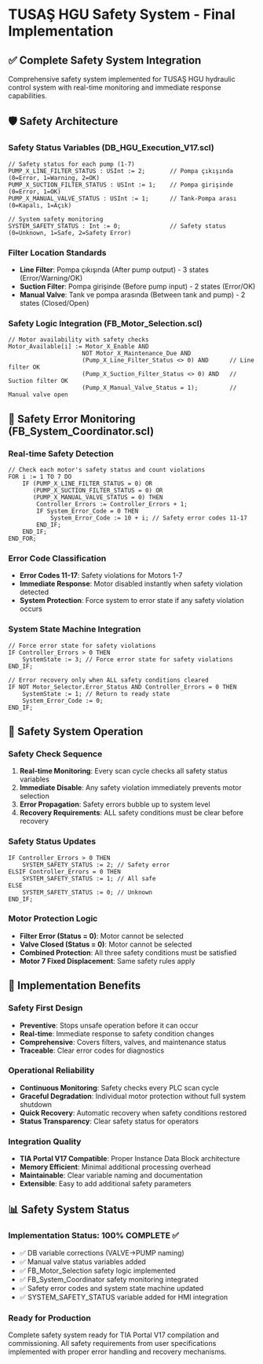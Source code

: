 # TUSAŞ HGU Safety System - Final Implementation

## ✅ Complete Safety System Integration

Comprehensive safety system implemented for TUSAŞ HGU hydraulic control system with real-time monitoring and immediate response capabilities.

## 🛡️ Safety Architecture

### **Safety Status Variables (DB_HGU_Execution_V17.scl)**
```scl
// Safety status for each pump (1-7)
PUMP_X_LINE_FILTER_STATUS : USInt := 2;       // Pompa çıkışında (0=Error, 1=Warning, 2=OK)
PUMP_X_SUCTION_FILTER_STATUS : USInt := 1;    // Pompa girişinde (0=Error, 1=OK)
PUMP_X_MANUAL_VALVE_STATUS : USInt := 1;      // Tank-Pompa arası (0=Kapalı, 1=Açık)

// System safety monitoring
SYSTEM_SAFETY_STATUS : Int := 0;              // Safety status (0=Unknown, 1=Safe, 2=Safety Error)
```

### **Filter Location Standards**
- **Line Filter**: Pompa çıkışında (After pump output) - 3 states (Error/Warning/OK)
- **Suction Filter**: Pompa girişinde (Before pump input) - 2 states (Error/OK)
- **Manual Valve**: Tank ve pompa arasında (Between tank and pump) - 2 states (Closed/Open)

### **Safety Logic Integration (FB_Motor_Selection.scl)**
```scl
// Motor availability with safety checks
Motor_Available[i] := Motor_X_Enable AND 
                     NOT Motor_X_Maintenance_Due AND
                     (Pump_X_Line_Filter_Status <> 0) AND      // Line filter OK
                     (Pump_X_Suction_Filter_Status <> 0) AND   // Suction filter OK
                     (Pump_X_Manual_Valve_Status = 1);         // Manual valve open
```

## 🚨 Safety Error Monitoring (FB_System_Coordinator.scl)

### **Real-time Safety Detection**
```scl
// Check each motor's safety status and count violations
FOR i := 1 TO 7 DO
    IF (PUMP_X_LINE_FILTER_STATUS = 0) OR 
       (PUMP_X_SUCTION_FILTER_STATUS = 0) OR
       (PUMP_X_MANUAL_VALVE_STATUS = 0) THEN
        Controller_Errors := Controller_Errors + 1;
        IF System_Error_Code = 0 THEN 
            System_Error_Code := 10 + i; // Safety error codes 11-17
        END_IF;
    END_IF;
END_FOR;
```

### **Error Code Classification**
- **Error Codes 11-17**: Safety violations for Motors 1-7
- **Immediate Response**: Motor disabled instantly when safety violation detected
- **System Protection**: Force system to error state if any safety violation occurs

### **System State Machine Integration**
```scl
// Force error state for safety violations
IF Controller_Errors > 0 THEN
    SystemState := 3; // Force error state for safety violations
END_IF;

// Error recovery only when ALL safety conditions cleared
IF NOT Motor_Selector.Error_Status AND Controller_Errors = 0 THEN
    SystemState := 1; // Return to ready state
    System_Error_Code := 0;
END_IF;
```

## 🔄 Safety System Operation

### **Safety Check Sequence**
1. **Real-time Monitoring**: Every scan cycle checks all safety status variables
2. **Immediate Disable**: Any safety violation immediately prevents motor selection
3. **Error Propagation**: Safety errors bubble up to system level
4. **Recovery Requirements**: ALL safety conditions must be clear before recovery

### **Safety Status Updates**
```scl
IF Controller_Errors > 0 THEN
    SYSTEM_SAFETY_STATUS := 2; // Safety error
ELSIF Controller_Errors = 0 THEN
    SYSTEM_SAFETY_STATUS := 1; // All safe
ELSE
    SYSTEM_SAFETY_STATUS := 0; // Unknown
END_IF;
```

### **Motor Protection Logic**
- **Filter Error (Status = 0)**: Motor cannot be selected
- **Valve Closed (Status = 0)**: Motor cannot be selected
- **Combined Protection**: All three safety conditions must be satisfied
- **Motor 7 Fixed Displacement**: Same safety rules apply

## 🎯 Implementation Benefits

### **Safety First Design**
- **Preventive**: Stops unsafe operation before it can occur
- **Real-time**: Immediate response to safety condition changes
- **Comprehensive**: Covers filters, valves, and maintenance status
- **Traceable**: Clear error codes for diagnostics

### **Operational Reliability**
- **Continuous Monitoring**: Safety checks every PLC scan cycle
- **Graceful Degradation**: Individual motor protection without full system shutdown
- **Quick Recovery**: Automatic recovery when safety conditions restored
- **Status Transparency**: Clear safety status for operators

### **Integration Quality**
- **TIA Portal V17 Compatible**: Proper Instance Data Block architecture
- **Memory Efficient**: Minimal additional processing overhead
- **Maintainable**: Clear variable naming and documentation
- **Extensible**: Easy to add additional safety parameters

## 📊 Safety System Status

### **Implementation Status: 100% COMPLETE ✅**
- ✅ DB variable corrections (VALVE→PUMP naming)
- ✅ Manual valve status variables added
- ✅ FB_Motor_Selection safety logic implemented
- ✅ FB_System_Coordinator safety monitoring integrated
- ✅ Safety error codes and system state machine updated
- ✅ SYSTEM_SAFETY_STATUS variable added for HMI integration

### **Ready for Production**
Complete safety system ready for TIA Portal V17 compilation and commissioning. All safety requirements from user specifications implemented with proper error handling and recovery mechanisms.